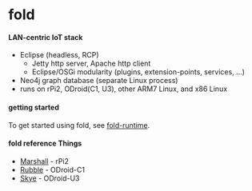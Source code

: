 # fold

#### LAN-centric IoT stack

* Eclipse (headless, RCP)
  * Jetty http server, Apache http client
  * Eclipse/OSGi modularity (plugins, extension-points, services, ...)
* Neo4j graph database (separate Linux process)
* runs on rPi2, ODroid(C1, U3), other ARM7 Linux, and x86 Linux

#### getting started

To get started using fold, see [fold-runtime](https://github.com/cjdaly/fold-runtime).

#### fold reference Things

* [Marshall](https://github.com/cjdaly/fold/wiki/fold-Thing-Marshall) - rPi2
* [Rubble](https://github.com/cjdaly/fold/wiki/fold-Thing-Rubble) - ODroid-C1
* [Skye](https://github.com/cjdaly/fold/wiki/fold-Thing-Skye) - ODroid-U3

